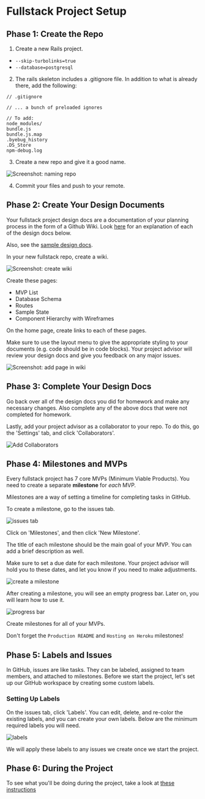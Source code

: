 # Fullstack Project Setup

## Phase 1: Create the Repo

1. Create a new Rails project.
  - `--skip-turbolinks=true`
  - `--database=postgresql`
2. The rails skeleton includes a .gitignore file. In addition to what is already there, add the following:

```
// .gitignore

// ... a bunch of preloaded ignores

// To add:
node_modules/
bundle.js
bundle.js.map
.byebug_history
.DS_Store
npm-debug.log
```

3. Create a new repo and give it a good name.

![Screenshot: naming repo][name_repo]

4. Commit your files and push to your remote.

## Phase 2: Create Your Design Documents

Your fullstack project design docs are a documentation of your planning process in the form of a Github Wiki. Look [here](./) for an explanation of each of the design docs below.

Also, see the [sample design docs][sample].

In your new fullstack repo, create a wiki.

![Screenshot: create wiki][create_wiki]

Create these pages:
* MVP List
* Database Schema
* Routes
* Sample State
* Component Hierarchy with Wireframes

On the home page, create links to each of these pages.

Make sure to use the layout menu to give the appropriate styling to your documents (e.g. code should be in code blocks). Your project advisor will review your design docs and give you feedback on any major issues.

![Screenshot: add page in wiki][design-docs-wiki]

## Phase 3: Complete Your Design Docs

Go back over all of the design docs you did for homework and make any necessary changes. Also complete any of the above docs that were not completed for homework.

Lastly, add your project advisor as a collaborator to your repo. To do this, go the 'Settings' tab, and click 'Collaborators'.

![Add Collaborators][add_project_manager]

[sample]: https://www.github.com/appacademy/bluebird/wiki

## Phase 4: Milestones and MVPs

Every fullstack project has 7 core MVPs (Minimum Viable Products). You need to create a separate **milestone** for *each* MVP.

Milestones are a way of setting a timeline for completing tasks in GitHub.

To create a milestone, go to the issues tab.

![issues tab][issues]

Click on 'Milestones', and then click 'New Milestone'.

The title of each milestone should be the main goal of your MVP. You can add a brief description as well.

Make sure to set a due date for each milestone. Your project advisor will hold you to these dates, and let you know if you need to make adjustments.

![create a milestone][create_milestone]

After creating a milestone, you will see an empty progress bar. Later on, you will learn how to use it.

![progress bar][milestone_empty]

Create milestones for all of your MVPs.

Don't forget the `Production README` and `Hosting on Heroku` milestones!

## Phase 5: Labels and Issues

In GitHub, issues are like tasks. They can be labeled, assigned to team members, and attached to milestones. Before we start the project, let's set up our GitHub workspace by creating some custom labels.

### Setting Up Labels

On the issues tab, click 'Labels'. You can edit, delete, and re-color the existing labels, and you can create your own labels. Below are the minimum required labels you will need.

![labels][labels]

We will apply these labels to any issues we create once we start the project.

## Phase 6: During the Project

To see what you'll be doing during the project, take a look at [these instructions](../project/during-the-project.md)

[create_new_repo]: ./assets/create_new_repo.png
[name_repo]: ./assets/name_repo.png
[copy_git_url]: assets/copy_git_url.png

[add_project_manager]: assets/add_project_manager.png

[create_wiki]: assets/create_wiki.png
[design-docs-wiki]: assets/proposal_wiki.png

[issues]: assets/issues.png
[create_milestone]: assets/create_milestone.png
[milestone_empty]: assets/milestone_empty.png

[labels]: assets/labels.png


